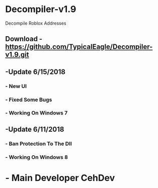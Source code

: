 # Decompiler-v1.9
Decompile Roblox Addresses 
## Download - https://github.com/TypicalEagle/Decompiler-v1.9.git

###
## -Update 6/15/2018
### - New UI
### - Fixed Some Bugs
### - Working On Windows 7

## -Update 6/11/2018
### - Ban Protection To The Dll
### - Working On Windows 8

# - Main Developer CehDev
